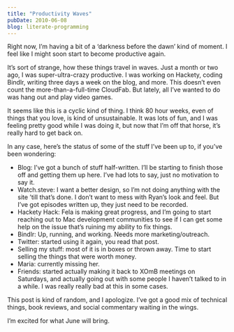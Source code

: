 ```yaml
---
title: "Productivity Waves"
pubDate: 2010-06-08
blog: literate-programming
---
```



Right now, I’m having a bit of a ‘darkness before the dawn’ kind of moment. I feel like I might soon start to become productive again.

It’s sort of strange, how these things travel in waves. Just a month or two ago, I was super-ultra-crazy productive. I was working on Hackety, coding Bindlr, writing three days a week on the blog, and more. This doesn’t even count the more-than-a-full-time CloudFab. But lately, all I’ve wanted to do was hang out and play video games.

It seems like this is a cyclic kind of thing. I think 80 hour weeks, even of things that you love, is kind of unsustainable. It was lots of fun, and I was feeling pretty good while I was doing it, but now that I’m off that horse, it’s really hard to get back on.

In any case, here’s the status of some of the stuff I’ve been up to, if you’ve been wondering:

- Blog: I’ve got a bunch of stuff half-written. I’ll be starting to finish those off and getting them up here. I’ve had lots to say, just no motivation to say it.
- Watch.steve: I want a better design, so I’m not doing anything with the site ’till that’s done. I don’t want to mess with Ryan’s look and feel. But I’ve got episodes written up, they just need to be recorded.
- Hackety Hack: Fela is making great progress, and I’m going to start reaching out to Mac development communities to see if I can get some help on the issue that’s ruining my ability to fix things.
- Bindlr: Up, running, and working. Needs more marketing/outreach.
- Twitter: started using it again, you read that post.
- Selling my stuff: most of it is in boxes or thrown away. Time to start selling the things that were worth money.
- Maria: currently missing her.
- Friends: started actually making it back to XOmB meetings on Saturdays, and actually going out with some people I haven’t talked to in a while. I was really really bad at this in some cases.

This post is kind of random, and I apologize. I’ve got a good mix of technical things, book reviews, and social commentary waiting in the wings.

I’m excited for what June will bring.
